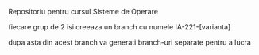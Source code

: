 Repositoriu pentru cursul Sisteme de Operare

fiecare grup de 2 isi creeaza un branch cu numele IA-221-[varianta]

dupa asta din acest branch va generati branch-uri separate pentru a lucra
